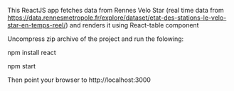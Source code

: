 This ReactJS app fetches data from Rennes Velo Star (real time data from https://data.rennesmetropole.fr/explore/dataset/etat-des-stations-le-velo-star-en-temps-reel/) and renders it using React-table component  

Uncompress zip archive of the project and run the folowing:

npm install react

npm start

Then point your browser to http://localhost:3000
